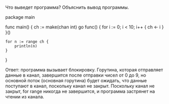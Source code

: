 Что выведет программа? Объяснить вывод программы.

package main
 
func main() {
    ch := make(chan int)
    go func() {
        for i := 0; i < 10; i++ {
            ch <- i
        }
    }()
 
    for n := range ch {
        println(n)
    }
}

Ответ: программа вызывает блокировку. Горутина, которая отправляет данные в канал, завершится после отправки чисел от 0 до 9,
но основной поток (основная горутина) будет ожидать, что данные поступают в канал, поскольку канал не закрыт. 
Поскольку канал не закрыт, for range никогда не завершится, и программа застрянет на чтении из канала.
